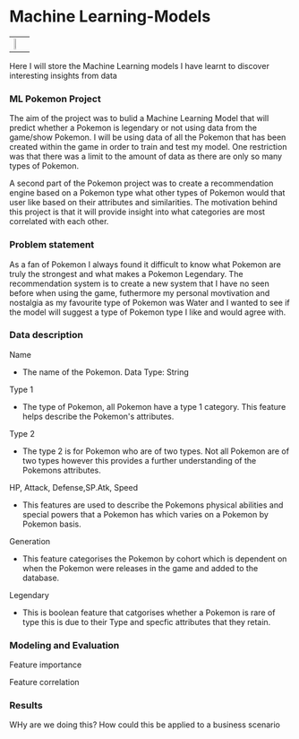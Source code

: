 # Machine Learning-Models
<table>
  <tr>
    <td valign="top"><img src="https://github.com/dwellin98/MachineLearning-Models/blob/master/Images/Pikachu.jpg" width=45% height=35%>
  </tr>
 </table>

Here I will store the Machine Learning models I have learnt to discover interesting insights from data
### ML Pokemon Project 
The aim of the project was to bulid a Machine Learning Model that will predict whether a Pokemon is legendary or not using data from the game/show Pokemon. I will be using data of all the Pokemon that has been created within the game in order to train and test my model. One restriction was that there was a limit to the amount of data as there are only so many types of Pokemon.

A second part of the Pokemon project was to create a recommendation engine based on a Pokemon type what other types of Pokemon would that user like based on their attributes and similarities. The motivation behind this project is that it will provide insight into what categories are most correlated with each other.

### Problem statement
As a fan of Pokemon I always found it difficult to know what Pokemon are truly the strongest and what makes a Pokemon Legendary. The recommendation system is to create a new system that I have no seen before when using the game, futhermore my personal movtivation and nostalgia as my favourite type of Pokemon was Water and I wanted to see if the model will suggest a type of Pokemon type I like and would agree with.

### Data description
Name

* The name of the Pokemon. Data Type: String

Type 1

* The type of Pokemon, all Pokemon have a type 1 category. This feature helps describe the Pokemon's attributes.

Type 2

* The type 2 is for Pokemon who are of two types. Not all Pokemon are of two types however this provides a further understanding of the Pokemons attributes.

HP, Attack, Defense,SP.Atk, Speed

* This features are used to describe the Pokemons physical abilities and special powers that a Pokemon has which varies on a Pokemon by Pokemon basis.

Generation

* This feature categorises the Pokemon by cohort which is dependent on when the Pokemon were releases in the game and added to the database.

Legendary

* This is boolean feature that catgorises whether a Pokemon is rare of type this is due to their Type and specfic attributes that they retain. 

### Modeling and Evaluation

Feature importance

Feature correlation


### Results

WHy are we doing this?
How could this be applied to a business scenario
